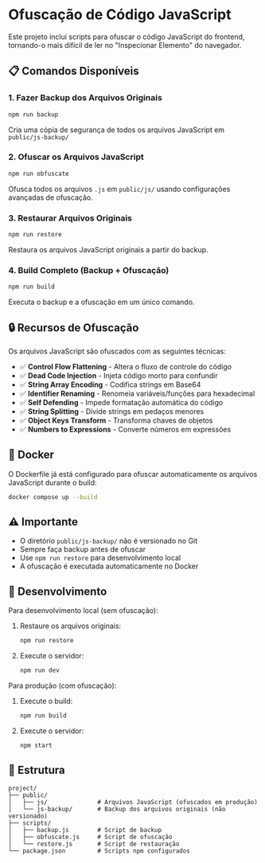 # Ofuscação de Código JavaScript

Este projeto inclui scripts para ofuscar o código JavaScript do frontend, tornando-o mais difícil de ler no "Inspecionar Elemento" do navegador.

## 📋 Comandos Disponíveis

### 1. Fazer Backup dos Arquivos Originais
```bash
npm run backup
```
Cria uma cópia de segurança de todos os arquivos JavaScript em `public/js-backup/`

### 2. Ofuscar os Arquivos JavaScript
```bash
npm run obfuscate
```
Ofusca todos os arquivos `.js` em `public/js/` usando configurações avançadas de ofuscação.

### 3. Restaurar Arquivos Originais
```bash
npm run restore
```
Restaura os arquivos JavaScript originais a partir do backup.

### 4. Build Completo (Backup + Ofuscação)
```bash
npm run build
```
Executa o backup e a ofuscação em um único comando.

## 🔒 Recursos de Ofuscação

Os arquivos JavaScript são ofuscados com as seguintes técnicas:

- ✅ **Control Flow Flattening** - Altera o fluxo de controle do código
- ✅ **Dead Code Injection** - Injeta código morto para confundir
- ✅ **String Array Encoding** - Codifica strings em Base64
- ✅ **Identifier Renaming** - Renomeia variáveis/funções para hexadecimal
- ✅ **Self Defending** - Impede formatação automática do código
- ✅ **String Splitting** - Divide strings em pedaços menores
- ✅ **Object Keys Transform** - Transforma chaves de objetos
- ✅ **Numbers to Expressions** - Converte números em expressões

## 🐳 Docker

O Dockerfile já está configurado para ofuscar automaticamente os arquivos JavaScript durante o build:

```bash
docker compose up --build
```

## ⚠️ Importante

- O diretório `public/js-backup/` não é versionado no Git
- Sempre faça backup antes de ofuscar
- Use `npm run restore` para desenvolvimento local
- A ofuscação é executada automaticamente no Docker

## 🔧 Desenvolvimento

Para desenvolvimento local (sem ofuscação):

1. Restaure os arquivos originais:
   ```bash
   npm run restore
   ```

2. Execute o servidor:
   ```bash
   npm run dev
   ```

Para produção (com ofuscação):

1. Execute o build:
   ```bash
   npm run build
   ```

2. Execute o servidor:
   ```bash
   npm start
   ```

## 📁 Estrutura

```
project/
├── public/
│   ├── js/              # Arquivos JavaScript (ofuscados em produção)
│   └── js-backup/       # Backup dos arquivos originais (não versionado)
├── scripts/
│   ├── backup.js        # Script de backup
│   ├── obfuscate.js     # Script de ofuscação
│   └── restore.js       # Script de restauração
└── package.json         # Scripts npm configurados
```
